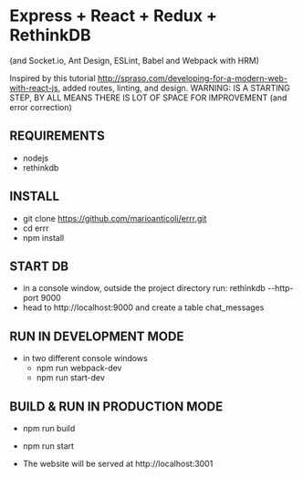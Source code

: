 # Express + React + Redux + RethinkDB
(and Socket.io, Ant Design, ESLint, Babel and Webpack with HRM)

Inspired by this tutorial http://spraso.com/developing-for-a-modern-web-with-react-js, added routes, linting, and design.
WARNING: IS A STARTING STEP, BY ALL MEANS THERE IS LOT OF SPACE FOR IMPROVEMENT (and error correction)

## REQUIREMENTS
  - nodejs
  - rethinkdb

## INSTALL
  - git clone https://github.com/marioanticoli/errr.git
  - cd errr
  - npm install
  
## START DB
  - in a console window, outside the project directory run: rethinkdb --http-port 9000
  - head to http://localhost:9000 and create a table chat_messages
  
## RUN IN DEVELOPMENT MODE
  - in two different console windows
    - npm run webpack-dev
    - npm run start-dev

## BUILD & RUN IN PRODUCTION MODE
  - npm run build
  - npm run start

- The website will be served at http://localhost:3001
